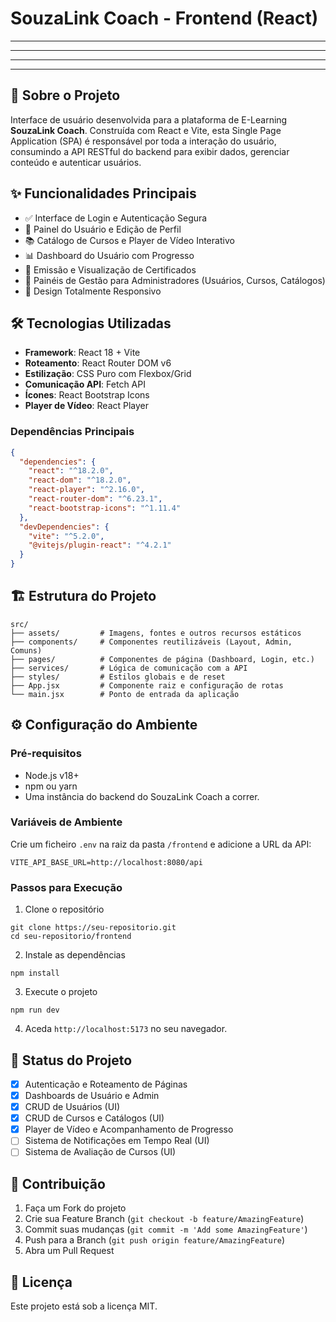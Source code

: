 ﻿# SouzaLink Coach - Frontend (React)

----
----
----
----
## 🚀 Sobre o Projeto
Interface de usuário desenvolvida para a plataforma de E-Learning **SouzaLink Coach**. Construída com React e Vite, esta Single Page Application (SPA) é responsável por toda a interação do usuário, consumindo a API RESTful do backend para exibir dados, gerenciar conteúdo e autenticar usuários.

## ✨ Funcionalidades Principais

- ✅ Interface de Login e Autenticação Segura
- 👤 Painel do Usuário e Edição de Perfil
- 📚 Catálogo de Cursos e Player de Vídeo Interativo
- 📊 Dashboard do Usuário com Progresso
- 📜 Emissão e Visualização de Certificados
- 🔐 Painéis de Gestão para Administradores (Usuários, Cursos, Catálogos)
- 📱 Design Totalmente Responsivo

## 🛠️ Tecnologias Utilizadas

- **Framework**: React 18 + Vite
- **Roteamento**: React Router DOM v6
- **Estilização**: CSS Puro com Flexbox/Grid
- **Comunicação API**: Fetch API
- **Ícones**: React Bootstrap Icons
- **Player de Vídeo**: React Player

### Dependências Principais
```json
{
  "dependencies": {
    "react": "^18.2.0",
    "react-dom": "^18.2.0",
    "react-player": "^2.16.0",
    "react-router-dom": "^6.23.1",
    "react-bootstrap-icons": "^1.11.4"
  },
  "devDependencies": {
    "vite": "^5.2.0",
    "@vitejs/plugin-react": "^4.2.1"
  }
}
```

## 🏗️ Estrutura do Projeto
```
src/
├── assets/         # Imagens, fontes e outros recursos estáticos
├── components/     # Componentes reutilizáveis (Layout, Admin, Comuns)
├── pages/          # Componentes de página (Dashboard, Login, etc.)
├── services/       # Lógica de comunicação com a API
├── styles/         # Estilos globais e de reset
├── App.jsx         # Componente raiz e configuração de rotas
└── main.jsx        # Ponto de entrada da aplicação
```

## ⚙️ Configuração do Ambiente

### Pré-requisitos
- Node.js v18+
- npm ou yarn
- Uma instância do backend do SouzaLink Coach a correr.

### Variáveis de Ambiente
Crie um ficheiro `.env` na raiz da pasta `/frontend` e adicione a URL da API:
```properties
VITE_API_BASE_URL=http://localhost:8080/api
```

### Passos para Execução
1. Clone o repositório
```shell
git clone https://seu-repositorio.git
cd seu-repositorio/frontend
```

2. Instale as dependências
```shell
npm install
```

3. Execute o projeto
```shell
npm run dev
```

4. Aceda `http://localhost:5173` no seu navegador.

## 🎯 Status do Projeto
- [x] Autenticação e Roteamento de Páginas
- [x] Dashboards de Usuário e Admin
- [x] CRUD de Usuários (UI)
- [x] CRUD de Cursos e Catálogos (UI)
- [x] Player de Vídeo e Acompanhamento de Progresso
- [ ] Sistema de Notificações em Tempo Real (UI)
- [ ] Sistema de Avaliação de Cursos (UI)

## 🤝 Contribuição
1. Faça um Fork do projeto
2. Crie sua Feature Branch (`git checkout -b feature/AmazingFeature`)
3. Commit suas mudanças (`git commit -m 'Add some AmazingFeature'`)
4. Push para a Branch (`git push origin feature/AmazingFeature`)
5. Abra um Pull Request

## 📄 Licença
Este projeto está sob a licença MIT.




